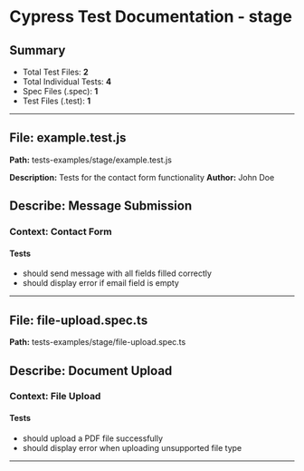 # Cypress Test Documentation - stage

## Summary

- Total Test Files: **2**
- Total Individual Tests: **4**
- Spec Files (.spec): **1**
- Test Files (.test): **1**

---

## File: **example.test.js**

**Path:** tests-examples/stage/example.test.js

**Description:** Tests for the contact form functionality
**Author:** John Doe

## Describe: **Message Submission**

### Context: **Contact Form**

#### Tests
- should send message with all fields filled correctly
- should display error if email field is empty

---

## File: **file-upload.spec.ts**

**Path:** tests-examples/stage/file-upload.spec.ts

## Describe: **Document Upload**

### Context: **File Upload**

#### Tests
- should upload a PDF file successfully
- should display error when uploading unsupported file type

---

